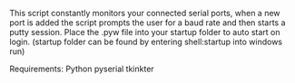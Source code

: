 This script constantly monitors your connected serial ports, when a new port is added the script prompts the user for a baud rate and then starts a putty session.
Place the .pyw file into your startup folder to auto start on login. (startup folder can be found by entering shell:startup into windows run)

Requirements:
Python
pyserial
tkinkter
